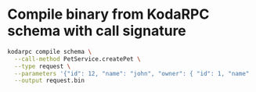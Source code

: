 # Compile binary from KodaRPC schema with call signature
```bash
kodarpc compile schema \
  --call-method PetService.createPet \
  --type request \
  --parameters '{"id": 12, "name": "john", "owner": { "id": 1, "name" : "beria" }}, 14' \
  --output request.bin
```
